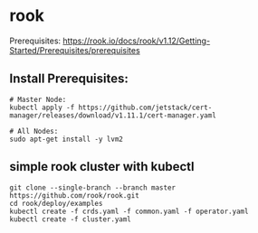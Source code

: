 # rook

Prerequisites:
https://rook.io/docs/rook/v1.12/Getting-Started/Prerequisites/prerequisites

## Install Prerequisites:

```
# Master Node:
kubectl apply -f https://github.com/jetstack/cert-manager/releases/download/v1.11.1/cert-manager.yaml
```
```
# All Nodes:
sudo apt-get install -y lvm2
```

## simple rook cluster with kubectl
```
git clone --single-branch --branch master https://github.com/rook/rook.git
cd rook/deploy/examples
kubectl create -f crds.yaml -f common.yaml -f operator.yaml
kubectl create -f cluster.yaml
```

